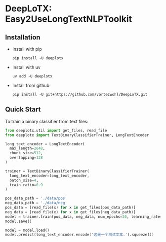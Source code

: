 # DeepLoTX: Easy2UseLongTextNLPToolkit

## Installation

- Install with pip

    ```
    pip install -U deeplotx
    ```

- Install with uv

    ```
    uv add -U deeplotx
    ```
  
- Install from github

    ```
    pip install -U git+https://github.com/vortezwohl/DeepLoTX.git
    ```

## Quick Start

To train a binary classifier from text files:

```python
from deeplotx.util import get_files, read_file
from deeplotx import TextBinaryClassifierTrainer, LongTextEncoder

long_text_encoder = LongTextEncoder(
  max_length=2048,
  chunk_size=512,
  overlapping=128
)

trainer = TextBinaryClassifierTrainer(
  long_text_encoder=long_text_encoder,
  batch_size=4,
  train_ratio=0.9
)

pos_data_path = './data/pos'
neg_data_path = './data/neg'
pos_data = [read_file(x) for x in get_files(pos_data_path)]
neg_data = [read_file(x) for x in get_files(neg_data_path)]
model = trainer.train(pos_data, neg_data, num_epochs=20, learning_rate=2e-5, train_loss_threshold=1)
model.save()

model = model.load()
model.predict(long_text_encoder.encode('这是一个测试文本.').squeeze())
```
